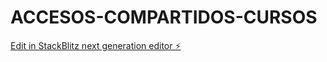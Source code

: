 # ACCESOS-COMPARTIDOS-CURSOS

[Edit in StackBlitz next generation editor ⚡️](https://stackblitz.com/~/github.com/Santiagociroc11/ACCESOS-COMPARTIDOS-CURSOS)